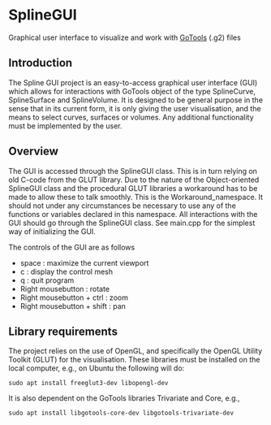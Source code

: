# SplineGUI

Graphical user interface to visualize and work with [GoTools](https://github.com/SINTEF-Geometry/GoTools) (.g2) files

##  Introduction

The Spline GUI project is an easy-to-access graphical user interface (GUI) which allows for interactions with GoTools object of the type SplineCurve, SplineSurface and SplineVolume. It is designed to be general purpose in the sense that in its current form, it is only giving the user visualisation, and the means to select curves, surfaces or volumes. Any additional functionality must be implemented by the user.

## Overview

The GUI is accessed through the SplineGUI class. This is in turn relying on old C-code from the GLUT library. Due to the nature of the Object-oriented SplineGUI class and the procedural GLUT libraries a workaround has to be made to allow these to talk smoothly. This is the Workaround_namespace. It should not under any circumstances be necessary to use any of the functions or variables declared in this namespace. All interactions with the GUI should go through the SplineGUI class. See main.cpp for the simplest way of initializing the GUI.

The controls of the GUI are as follows
  * space : maximize the current viewport
  * c : display the control mesh
  * q : quit program
  * Right mousebutton : rotate
  * Right mousebutton + ctrl : zoom
  * Right mousebutton + shift : pan

## Library requirements

The project relies on the use of OpenGL, and specifically the OpenGL Utility Toolkit (GLUT) for the visualisation.
These libraries must be installed on the local computer, e.g., on Ubuntu the following will do:

    sudo apt install freeglut3-dev libopengl-dev

It is also dependent on the GoTools libraries Trivariate and Core, e.g.,

    sudo apt install libgotools-core-dev libgotools-trivariate-dev
